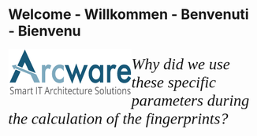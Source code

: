 # Welcome - Willkommen - Benvenuti - Bienvenu
<a href="https://arcware.io/">
  <img alt="Arcware - Smart IT Architecture Solutions" align="left" src="profile/Arcware-logo.png">
</a>
<p style="font-family: futura; font-size:24pt; font-style:italic">
    Why did we use these specific parameters during the calculation of the fingerprints?
</p>
